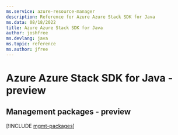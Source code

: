 ```yaml
---
ms.service: azure-resource-manager
description: Reference for Azure Azure Stack SDK for Java
ms.data: 08/18/2022
title: Azure Azure Stack SDK for Java
author: joshfree
ms.devlang: java
ms.topic: reference
ms.author: jfree
---
```

# Azure Azure Stack SDK for Java - preview

## Management packages - preview
[!INCLUDE [mgmt-packages](azure-stack-mgmt-index.md)]
